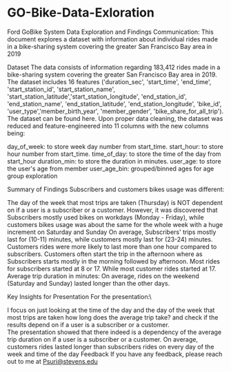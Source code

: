 # GO-Bike-Data-Exloration
Ford GoBike System Data Exploration and Findings Communication: This document explores a dataset with information about individual rides made in a bike-sharing system covering the greater San Francisco Bay area in 2019

Dataset
The data consists of information regarding 183,412 rides made in a bike-sharing system covering the greater San Francisco Bay area in 2019. The dataset includes 16 features ('duration_sec', 'start_time', 'end_time', 'start_station_id', 'start_station_name', 'start_station_latitude','start_station_longitude', 'end_station_id', 'end_station_name', 'end_station_latitude', 'end_station_longitude', 'bike_id', 'user_type','member_birth_year', 'member_gender', 'bike_share_for_all_trip'). The dataset can be found here. Upon proper data cleaning, the dataset was reduced and feature-engineered into 11 columns with the new columns being:

day_of_week: to store week day number from start_time. start_hour: to store hour number from start_time. time_of_day: to store the time of the day from start_hour duration_min: to store the duration in minutes. user_age: to store the user's age from member user_age_bin: grouped/binned ages for age group exploration

Summary of Findings
Subscribers and customers bikes usage was different:

The day of the week that most trips are taken (Thursday) is NOT dependent on if a user is a subscriber or a customer. However, it was discovered that Subscribers mostly used bikes on workdays (Monday - Friday), while customers bikes usage was about the same for the whole week with a huge increment on Saturday and Sunday On average, Subscribers' trips mostly last for (10-11) minutes, while customers mostly last for (23-24) minutes. Customers rides were more likely to last more than one hour compared to subscribers. Customers often start the trip in the afternoon where as Subscribers starts mostly in the morning followed by afternoon. Most rides for subscribers started at 8 or 17. While most customer rides started at 17. Average trip duration in minutes: On average, rides on the weekend (Saturday and Sunday) lasted longer than the other days.

Key Insights for Presentation
For the presentation:\

I focus on just looking at the time of the day and the day of the week that most trips are taken
how long does the average trip take? and
check if the results depend on if a user is a subscriber or a customer.\
The presentation showed that there indeed is a dependency of the average trip duration on if a user is a subscriber or a customer. On average, customers rides lasted longer than subscribers rides on every day of the week and time of the day
Feedback
If you have any feedback, please reach out to me at Psuri@stevens.edu
